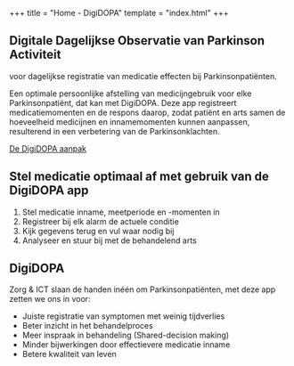 +++
title = "Home - DigiDOPA"
template = "index.html"
+++

## Digitale Dagelijkse Observatie van Parkinson Activiteit

voor dagelijkse registratie van medicatie effecten bij Parkinsonpatiënten.

Een optimale persoonlijke afstelling van medicijngebruik voor elke Parkinsonpatiënt, dat kan met DigiDOPA. Deze app registreert medicatiemomenten en de respons daarop, zodat patiënt en arts samen de hoeveelheid medicijnen en innamemomenten kunnen aanpassen, resulterend in een verbetering van de Parkinsonklachten.

[De DigiDOPA aanpak](/werkwijze)

## Stel medicatie optimaal af met gebruik van de DigiDOPA app

1. Stel medicatie inname, meetperiode en -momenten in
2. Registreer bij elk alarm de actuele conditie
3. Kijk gegevens terug en vul waar nodig bij
4. Analyseer en stuur bij met de behandelend arts

## DigiDOPA

Zorg & ICT slaan de handen inéén om Parkinsonpatiënten, met deze app zetten we ons in voor:

- Juiste registratie van symptomen met weinig tijdverlies
- Beter inzicht in het behandelproces
- Meer inspraak in behandeling (Shared-decision making)
- Minder bijwerkingen door effectievere medicatie inname
- Betere kwaliteit van leven
